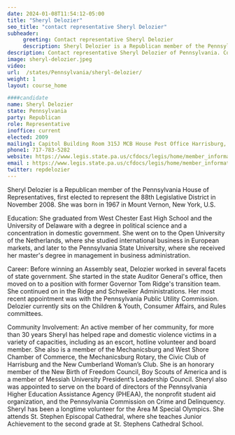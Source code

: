 ```yaml
---
date: 2024-01-08T11:54:12-05:00
title: "Sheryl Delozier"
seo_title: "contact representative Sheryl Delozier"
subheader:
     greeting: Contact representative Sheryl Delozier
     description: Sheryl Delozier is a Republican member of the Pennsylvania House of Representatives, first elected to represent the 88th Legislative District in November 2008. She was born in 1967 in Mount Vernon, New York, U.S.
description: Contact representative Sheryl Delozier of Pennsylvania. Contact information for Sheryl Delozier includes email address, phone number, and mailing address.
image: sheryl-delozier.jpeg
video:
url:  /states/Pennsylvania/sheryl-delozier/
weight: 1
layout: course_home

####candidate
name: Sheryl Delozier
state: Pennsylvania
party: Republican
role: Representative
inoffice: current
elected: 2009
mailing1: Capitol Building Room 315J MCB House Post Office Harrisburg, PA 17120
phone1: 717-783-5282
website: https://www.legis.state.pa.us/cfdocs/legis/home/member_information/House_bio.cfm?id=1167/
email : https://www.legis.state.pa.us/cfdocs/legis/home/member_information/House_bio.cfm?id=1167/
twitter: repdelozier
---
```


Sheryl Delozier is a Republican member of the Pennsylvania House of Representatives, first elected to represent the 88th Legislative District in November 2008. She was born in 1967 in Mount Vernon, New York, U.S.

Education:
She graduated from West Chester East High School and the University of Delaware with a degree in political science and a concentration in domestic government. She went on to the Open University of the Netherlands, where she studied international business in European markets, and later to the Pennsylvania State University, where she received her master's degree in management in business administration.

Career:
Before winning an Assembly seat, Delozier worked in several facets of state government. She started in the state Auditor General's office, then moved on to a position with former Governor Tom Ridge's transition team. She continued on in the Ridge and Schweiker Administrations. Her most recent appointment was with the Pennsylvania Public Utility Commission. Delozier currently sits on the Children & Youth, Consumer Affairs, and Rules committees.

Community Involvement:
An active member of her community, for more than 30 years Sheryl has helped rape and domestic violence victims in a variety of capacities, including as an escort, hotline volunteer and board member. She also is a member of the Mechanicsburg and West Shore Chamber of Commerce, the Mechanicsburg Rotary, the Civic Club of Harrisburg and the New Cumberland Woman’s Club. She is an honorary member of the New Birth of Freedom Council, Boy Scouts of America and is a member of Messiah University President’s Leadership Council. Sheryl also was appointed to serve on the board of directors of the Pennsylvania Higher Education Assistance Agency (PHEAA), the nonprofit student aid organization, and the Pennsylvania Commission on Crime and Delinquency. Sheryl has been a longtime volunteer for the Area M Special Olympics. She attends St. Stephen Episcopal Cathedral, where she teaches Junior Achievement to the second grade at St. Stephens Cathedral School.
